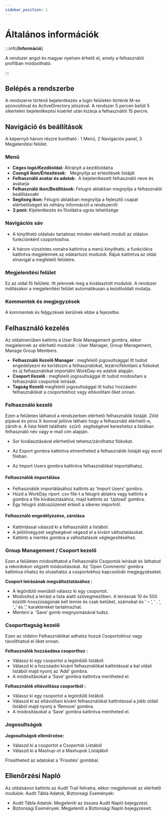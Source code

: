 ```yaml
---
sidebar_position: 1
---
```


# Általános információk

:::info[**Információ**]

A rendszer angol és magyar nyelven érhető el, amely a felhasználói profilban módosítható.

:::

## Belépés a rendszerbe

A rendszerre történő bejelentkezés a login felületén történik M-es azonosítóval és ActiveDirectory jelszóval. A rendszer 5 percen belüli 5 sikertelen bejelentkezési kísérlet után kizárja a felhasználót 15 percre.

## Navigáció és beállítások

A képernyő három részre bontható : 1 Menü, 2 Navigációs panel, 3 Megjelenítési felület.

### Menü

- **Céges logó/Kezdőoldal:** Átirányít a kezdőoldalra
- **Csengő ikon/Értesítések:**   Megnyitja az értesítések listáját
- **Felhasználó avatar és adatok:**  A bejelentkezett felhasználó neve és avatarja
- **Felhasználó ikon/Beállítások:** Felugró ablakban megnyitja a felhasználói beállításoakt
- **Segítség ikon:** Felugró ablakban megnyitja a fejlesztő csapat elérhetőségeit és néhány információt a rendszerről
- **3 pont:** Kijelentkezés és főoldalra ugrás lehetősége

### Navigációs sáv

- A kinyitható oldalsáv tartalmaz minden elérhető modult az oldalon funkciónként csoportosítva.

- A három vízszintes vonalra kattintva a menü kinyitható, a funkciókra kattintva megjelennek az odatartozó modulok. Rájuk kattintva az oldal elnavigál a megfelelő felületre.

### Megjelenítési felület

Ez az oldal fő felülete. Itt jelennek meg a kiválasztott modulok. A rendszer indításakor a megjelenítési felület automatikusan a kezdőoldalt mutatja.

### Kommentek és megjegyzések

A kommentek és feljgyzések kerülnek ebbe a fejezetbe.

## Felhasználó kezelés

Az oldalmenüben kattints a User Role Management gombra, ekkor megjelennek az elérhető modulok : User Manager, Group Management, Manage Group Members.

- **Felhasználó Kezelő Manager** : megfelelő jogosultsággal itt tudod engedélyezni és korlátozni a felhasználókat, lezárni/feloldani a fiókokat és új felhasználókat importálni WorkDay-es adatok alapján.
- **Csoport Kezelő** : megfelelő jogosultsággal itt tudod módosítani a felhasználói csoportok leírását.
- **Tagság Kezelő** megfelelő jogosultsággal itt tudsz hozzáadni felhasználókat a csoportokhoz vagy eltávolítani őket onnan.

### Felhasználó kezelő

Ezen a felületen láthatod a rendszerben elérhető felhasználók listáját. Zöld pipával és piros X ikonnal jelölve látható hogy a felhasználó elérhető-e, zárolt-e. A lista felett található  szűrő  segítségével kereshetsz a listában felhasználó név vagy e-mail cím alapján.

- Sor kiválasztásával elérhetővé tehetsz/zárolhatsz fiókokat.

- Az Export gombra kattintva elmentheted a felhasználók listáját egy excel fileban.

- Az Import Users gombra kattintva felhasználókat importálhatsz.

#### Felhasználók importálása

- Felhasználók importálásához kattints az ‘Import Users’ gombra.
- Húzd a WorkDay riport .csv file-t a felugró ablakra vagy kattints a gombra a file kiválasztásához, majd kattints az ‘Upload’ gombra.
- Egy felugró státuszüzenet értesít a sikeres importról.

#### Felhasználó engedélyezése, zárolása

- Kattintással válaszd ki a felhasználót a listából.
- A jelölőnégyzet segítségével végezd el a kívánt változtatásokat.
- Kattints a mentés gombra a változtatások véglegesítéséhez.

### Group Management / Csoport kezelő

Ezen a felületen módosíthatod a Felhasználói Csoportok leírását és láthatod a rekordokon végzett módosításokat. Az ‘Open Comments’ gombra kattintva írhatsz és olvashatsz a csoportokhoz kapcsolódó megjegyzéseket.

**Csoport leírásának megváltoztatásához :**

- A legördülő menüből válassz ki egy csoportot.
- Módosítsd a leírást a lista alatti szövegmezőben. A leírásnak 10 és 500 közötti hosszúságúnak kell lennie és csak betűket, számokat és ‘ – ‘, ‘ . ‘, ‘\_’ és ‘,’ karaktereket tartalmazhat.
- Menteni a  ‘Save’ gomb megnyomásával tudsz.

### Csoporttagság kezelő

Ezen az oldalon Felhasználókat adhatsz hozzá Csoportokhoz vagy távolíthatod el őket onnan.

**Felhasználók hozzáadása csoporthoz :**

- Válassz ki egy csoportot a legördülő listából.
- Válaszd ki a hozzáadni kívánt felhasználókat kattintással a bal oldali listából majd nyomj az ‘Add’ gombra.
- A módosításokat a ‘Save’ gombra kattintva mentheted el.

**Felhasználók eltávolítása csoportból :**

- Válassz ki egy csoportot a legördülő listából.
- Válaszd ki az eltávolítani kívánt felhasználókat kattintással a jobb oldali listából majd nyomj a ‘Remove’ gombra.
- A módosításokat a ‘Save’ gombra kattintva mentheted el.

### Jogosultságok

**Jogosultságok ellenőrzése:**

- Válaszd ki a csoportot a Csoportok Listából
- Válaszd ki a Mashup-ot a Mashupok Listájából

Frissítheted az adatokat a ’Frissítés’ gombbal.

## Ellenőrzési Napló

Az oldalsávon kattints az Audit Trail feliratra, ekkor megjelennek az elérhető modulok: Audit Tábla Adatok, Biztonsági Események:

- Audit Tábla Adatok: Megjeleníti az összes Audit Napló bejegyzést.
- Biztonsági Események: Megjeleníti a Biztonsági Napló bejegyzéseit.